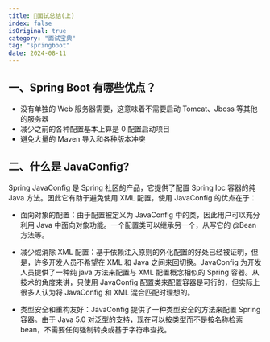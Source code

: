```yaml
---
title: 🍉面试总结(上)
index: false
isOriginal: true
category: "面试宝典"
tag: "springboot"
date: 2024-08-11
---
```


## 一、Spring Boot 有哪些优点？

- 没有单独的 Web 服务器需要，这意味着不需要启动 Tomcat、Jboss 等其他的服务器
- 减少之前的各种配置基本上算是 0 配置启动项目
- 避免大量的 Maven 导入和各种版本冲突

## 二、什么是 JavaConfig?

Spring JavaConfig 是 Spring 社区的产品，它提供了配置 Spring Ioc 容器的纯 Java 方法。因此它有助于避免使用 XML 配置，使用 JavaConfig 的优点在于：

- 面向对象的配置：由于配置被定义为 JavaConfig 中的类，因此用户可以充分利用 Java 中面向对象功能。一个配置类可以继承另一个，从写它的 @Bean 方法等。

- 减少或消除 XML 配置：基于依赖注入原则的外化配置的好处已经被证明，但是，许多开发人员不希望在 XML 和 Java 之间来回切换。JavaConfig 为开发人员提供了一种纯 java 方法来配置与 XML 配置概念相似的 Spring 容器。从技术的角度来讲，只使用 JavaConfig 配置类来配置容器是可行的，但实际上很多人认为将 JavaConfig 和 XML 混合匹配时理想的。

- 类型安全和重构友好：JavaConfig 提供了一种类型安全的方法来配置 Spring 容器。由于 Java 5.0 对泛型的支持，现在可以按类型而不是按名称检索 bean，不需要任何强制转换或基于字符串查找。